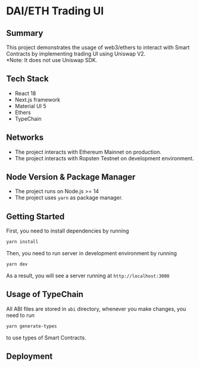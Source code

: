 # DAI/ETH Trading UI

## Summary
This project demonstrates the usage of web3/ethers to interact with Smart Contracts by implementing trading UI using Uniswap V2.<br>
*Note: It does not use Uniswap SDK.

## Tech Stack
- React 18
- Next.js framework
- Material UI 5
- Ethers
- TypeChain

## Networks
- The project interacts with Ethereum Mainnet on production.
- The project interacts with Ropsten Testnet on development environment.

## Node Version & Package Manager
- The project runs on Node.js >= 14
- The project uses `yarn` as package manager.

## Getting Started

First, you need to install dependencies by running

```bash
yarn install
```

Then, you need to run server in development environment by running

```bash
yarn dev
```

As a result, you will see a server running at `http://localhost:3000`

## Usage of TypeChain
All ABI files are stored in `abi` directory, whenever you make changes, you need to run
```bash
yarn generate-types
```
to use types of Smart Contracts.

## Deployment
